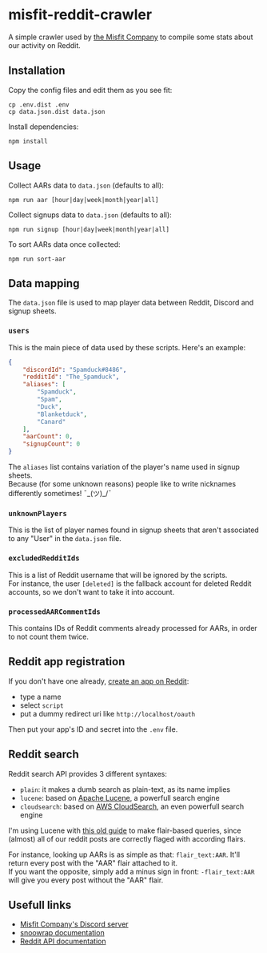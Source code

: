 # misfit-reddit-crawler

A simple crawler used by [the Misfit Company](https://www.reddit.com/r/The_Misfit_Company/) to compile some stats about our activity on Reddit.

## Installation

Copy the config files and edit them as you see fit:

```shell
cp .env.dist .env
cp data.json.dist data.json
```

Install dependencies:

```shell
npm install
```

## Usage

Collect AARs data to `data.json` (defaults to all):

```shell
npm run aar [hour|day|week|month|year|all]
```

Collect signups data to `data.json` (defaults to all):

```shell
npm run signup [hour|day|week|month|year|all]
```

To sort AARs data once collected:

```shell
npm run sort-aar
```

## Data mapping

The `data.json` file is used to map player data between Reddit, Discord and signup sheets.

### `users`

This is the main piece of data used by these scripts. Here's an example:

```json
{
    "discordId": "Spamduck#8486",
    "redditId": "The_Spamduck",
    "aliases": [
        "Spamduck",
        "Spam",
        "Duck",
        "Blanketduck",
        "Canard"
    ],
    "aarCount": 0,
    "signupCount": 0
}
```

The `aliases` list contains variation of the player's name used in signup sheets.  
Because (for some unknown reasons) people like to write nicknames differently sometimes! ¯\_(ツ)_/¯

### `unknownPlayers`

This is the list of player names found in signup sheets that aren't associated to any "User" in the `data.json` file.

### `excludedRedditIds`

This is a list of Reddit username that will be ignored by the scripts.  
For instance, the user `[deleted]` is the fallback account for deleted Reddit accounts, so we don't want to take it into account.

### `processedAARCommentIds`

This contains IDs of Reddit comments already processed for AARs, in order to not count them twice.

## Reddit app registration

If you don't have one already, [create an app on Reddit](https://www.reddit.com/prefs/apps):
- type a name
- select `script`
- put a dummy redirect uri like `http://localhost/oauth`
  
Then put your app's ID and secret into the `.env` file.

## Reddit search

Reddit search API provides 3 different syntaxes:

- `plain`: it makes a dumb search as plain-text, as its name implies
- `lucene`: based on [Apache Lucene](https://lucene.apache.org), a powerfull search engine 
- `cloudsearch`: based on [AWS CloudSearch](https://aws.amazon.com/cloudsearch/), an even powerfull search engine

I'm using Lucene with [this old guide](https://www.reddit.com/wiki/search?v=844e4166-31a2-11e7-9668-0ab9a12c3b60) to make flair-based queries, since (almost) all of our reddit posts are correctly flaged with according flairs.

For instance, looking up AARs is as simple as that: `flair_text:AAR`. It'll return every post with the "AAR" flair attached to it.  
If you want the opposite, simply add a minus sign in front: `-flair_text:AAR` will give you every post without the "AAR" flair.

## Usefull links

- [Misfit Company's Discord server](https://discord.gg/ktvBnYrWHE)
- [snoowrap documentation](https://not-an-aardvark.github.io/snoowrap/index.html)
- [Reddit API documentation](https://www.reddit.com/dev/api/)
